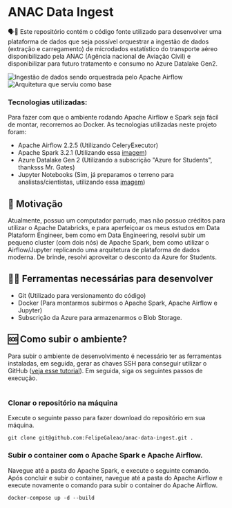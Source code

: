 

# ANAC Data Ingest
🗣📖 Este repositório contém o código fonte utilizado para desenvolver uma plataforma de dados que seja possível orquestrar a ingestão de dados (extração e carregamento) de microdados estatístico do transporte aéreo disponibilizado pela ANAC (Agência nacional de Aviação Cívil) e disponibilizar para futuro tratamento e consumo no Azure Datalake Gen2.

![Ingestão de dados sendo orquestrada pelo Apache Airflow ](https://i.imgur.com/30hqmcW.jpg)
![Arquitetura que serviu como base](https://i0.wp.com/www.theseattledataguy.com/wp-content/uploads/2022/01/https___bucketeer-e05bbc84-baa3-437e-9518-adb32be77984.s3.amazonaws.com_public_images_7b1cc394-c7be-46fc-a772-b78d02299fbb_1620x620.png?resize=1024%2C392&ssl=1)


### Tecnologias utilizadas:
Para fazer com que o ambiente rodando Apache Airflow e Spark seja fácil de montar, recorremos ao Docker. As tecnologias utilizadas neste projeto foram:

- Apache Airflow 2.2.5 (Utilizando CeleryExecutor)
- Apache Spark 3.2.1 (Utilizando essa [imagem](docker.io/bitnami/spark:3.2.1))
- Azure Datalake Gen 2 (Utilizando a subscrição "Azure for Students", thanksss Mr. Gates)
- Jupyter Notebooks (Sim, já preparamos o terreno para analistas/cientistas, utilizando essa [imagem](https://hub.docker.com/r/jupyter/all-spark-notebook))


## 📖 Motivação
Atualmente, possuo um computador parrudo, mas não possuo créditos para utilizar o Apache Databricks, e para aperfeiçoar os meus estudos em Data Plataform Engineer, bem como em Data Engineering, resolvi subir um pequeno cluster (com dois nós) de Apache Spark, bem como utilizar o Airflow/Jupyter replicando uma arquitetura de plataforma de dados moderna. De brinde, resolvi aproveitar o desconto da Azure for Students.

##  🔧🔨  Ferramentas necessárias para desenvolver
- Git (Utilizado para versionamento do código)
- Docker (Para montarmos subirmos o Apache Spark, Apache Airflow e Jupyter)
- Subscrição da Azure para armazenarmos o Blob Storage.

## 🆘 Como subir o ambiente?
Para subir o ambiente de desenvolvimento é necessário ter as ferramentas instaladas, em seguida, gerar as chaves SSH para conseguir utilizar o GitHub ([veja esse tutorial](https://dev.to/dxwebster/como-conectar-ao-github-com-chaves-ssh-1i41)). Em seguida, siga os seguintes passos de execução.
#
 ### Clonar o repositório na máquina
 Execute o seguinte passo para fazer download do repositório em sua máquina.

    git clone git@github.com:FelipeGaleao/anac-data-ingest.git . 

### Subir o container com o Apache Spark e Apache Airflow.
Navegue até a pasta do Apache Spark, e execute o seguinte comando. Após concluir e subir o container, navegue até a pasta do Apache Airflow e execute novamente o comando para subir o container do Apache Airflow.

    docker-compose up -d --build 

